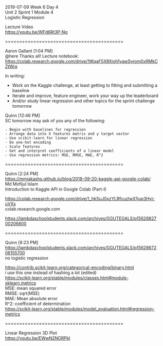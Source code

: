 
2019-07-09 Week 6 Day 4  
Unit 2 Sprint 1 Module 4  
Logistic Regression  

Lecture Video  
https://youtu.be/WFd6Rt3P-Ng   

==========================================

Aaron Gallant [1:04 PM]  
@here Thanks all! Lecture notebook:   
https://colab.research.google.com/drive/1tKqaF5X8Xioh1yawSyrom0xRMkCZtWrq  

In writing:  
- Work on the Kaggle challenge, at least getting to fitting and submitting a baseline  
- Iterate and improve, feature engineer, work your way up the leaderboard  
- And/or study linear regression and other topics for the sprint challenge tomorrow  

Quinn [12:46 PM]  
SC tomorrow may ask of you any of the following:  

```- Do train/test split
- Begin with baselines for regression
- Arrange data into X features matrix and y target vector
- Use scikit-learn for linear regression
- Do one-hot encoding
- Scale features
- Get and interpret coefficients of a linear model
- Use regression metrics: MSE, RMSE, MAE, R^2  
```
==========================================

Quinn [2:24 PM]  
https://mmiakashs.github.io/blog/2018-09-20-kaggle-api-google-colab/  
Md Mofijul Islam  
Introduction to Kaggle API in Google Colab (Part-I)  

https://colab.research.google.com/drive/1_hkSuJ0xzYLRfcuzIwX1jup3Hyi-uVXs  
colab.research.google.com  

https://lambdaschoolstudents.slack.com/archives/GGUTEGALS/p1562882700206800

==========================================

Quinn [6:23 PM]
https://lambdaschoolstudents.slack.com/archives/GGUTEGALS/p1562867206155700  
no logistic regression

https://contrib.scikit-learn.org/categorical-encoding/binary.html   
i use this one instead of hashing a lot (edited)   
https://scikit-learn.org/stable/modules/classes.html#module-sklearn.metrics  
MSE: mean squared error  
RMSE: sqrt(MSE)  
MAE: Mean absolute error   
R^2: coefficient of determination  
https://scikit-learn.org/stable/modules/model_evaluation.html#regression-metrics  

==========================================

Linear Regression 3D Plot  
https://youtu.be/EWwN2NORPkI
